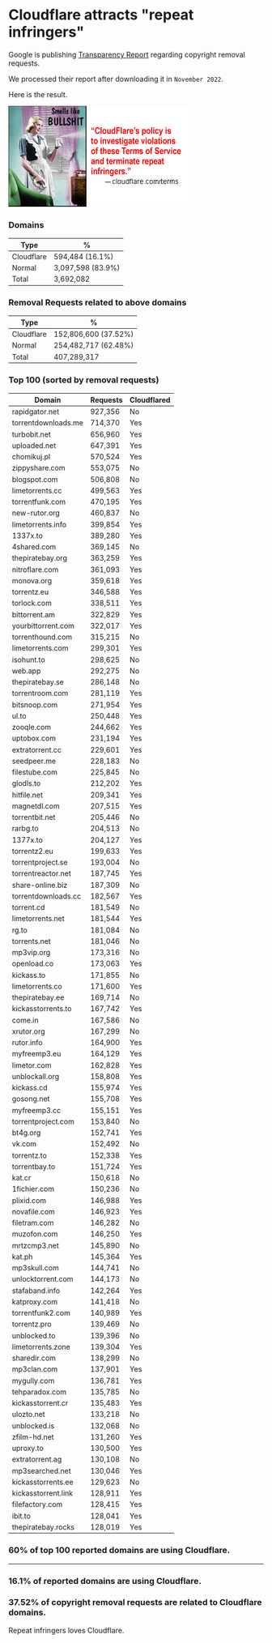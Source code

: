 # Cloudflare attracts "repeat infringers"

Google is publishing [Transparency Report](https://transparencyreport.google.com/copyright/overview) regarding copyright removal requests.

We processed their report after downloading it in `November 2022`.

Here is the result.

![](../../image/smellslikebs.gif)


### Domains

| Type | % |
| --- | --- |
| Cloudflare | 594,484 (16.1%) |
| Normal | 3,097,598 (83.9%) |
| Total | 3,692,082 |


### Removal Requests related to above domains

| Type | % |
| --- | --- |
| Cloudflare | 152,806,600 (37.52%) |
| Normal | 254,482,717 (62.48%) |
| Total | 407,289,317 |


### Top 100 (sorted by removal requests)

| Domain | Requests | Cloudflared |
| --- | --- | --- |
| rapidgator.net | 927,356 | No |
| torrentdownloads.me | 714,370 | Yes |
| turbobit.net | 656,960 | Yes |
| uploaded.net | 647,391 | Yes |
| chomikuj.pl | 570,524 | Yes |
| zippyshare.com | 553,075 | No |
| blogspot.com | 506,808 | No |
| limetorrents.cc | 499,563 | Yes |
| torrentfunk.com | 470,195 | Yes |
| new-rutor.org | 460,837 | No |
| limetorrents.info | 399,854 | Yes |
| 1337x.to | 389,280 | Yes |
| 4shared.com | 369,145 | No |
| thepiratebay.org | 363,259 | Yes |
| nitroflare.com | 361,093 | Yes |
| monova.org | 359,618 | Yes |
| torrentz.eu | 346,588 | Yes |
| torlock.com | 338,511 | Yes |
| bittorrent.am | 322,829 | Yes |
| yourbittorrent.com | 322,017 | Yes |
| torrenthound.com | 315,215 | No |
| limetorrents.com | 299,301 | Yes |
| isohunt.to | 298,625 | No |
| web.app | 292,275 | No |
| thepiratebay.se | 286,148 | No |
| torrentroom.com | 281,119 | Yes |
| bitsnoop.com | 271,954 | Yes |
| ul.to | 250,448 | Yes |
| zooqle.com | 244,662 | Yes |
| uptobox.com | 231,194 | Yes |
| extratorrent.cc | 229,601 | Yes |
| seedpeer.me | 228,183 | No |
| filestube.com | 225,845 | No |
| glodls.to | 212,202 | Yes |
| hitfile.net | 209,341 | Yes |
| magnetdl.com | 207,515 | Yes |
| torrentbit.net | 205,446 | No |
| rarbg.to | 204,513 | No |
| 1377x.to | 204,127 | Yes |
| torrentz2.eu | 199,633 | Yes |
| torrentproject.se | 193,004 | No |
| torrentreactor.net | 187,745 | Yes |
| share-online.biz | 187,309 | No |
| torrentdownloads.cc | 182,567 | Yes |
| torrent.cd | 181,549 | No |
| limetorrents.net | 181,544 | Yes |
| rg.to | 181,084 | No |
| torrents.net | 181,046 | No |
| mp3vip.org | 173,316 | No |
| openload.co | 173,063 | Yes |
| kickass.to | 171,855 | No |
| limetorrents.co | 171,600 | Yes |
| thepiratebay.ee | 169,714 | No |
| kickasstorrents.to | 167,742 | Yes |
| come.in | 167,586 | No |
| xrutor.org | 167,299 | No |
| rutor.info | 164,900 | Yes |
| myfreemp3.eu | 164,129 | Yes |
| limetor.com | 162,828 | Yes |
| unblockall.org | 158,808 | Yes |
| kickass.cd | 155,974 | Yes |
| gosong.net | 155,708 | Yes |
| myfreemp3.cc | 155,151 | Yes |
| torrentproject.com | 153,840 | No |
| bt4g.org | 152,741 | Yes |
| vk.com | 152,492 | No |
| torrentz.to | 152,338 | Yes |
| torrentbay.to | 151,724 | Yes |
| kat.cr | 150,618 | No |
| 1fichier.com | 150,236 | No |
| plixid.com | 146,988 | Yes |
| novafile.com | 146,923 | Yes |
| filetram.com | 146,282 | No |
| muzofon.com | 146,250 | Yes |
| mrtzcmp3.net | 145,890 | No |
| kat.ph | 145,364 | Yes |
| mp3skull.com | 144,741 | No |
| unlocktorrent.com | 144,173 | No |
| stafaband.info | 142,264 | Yes |
| katproxy.com | 141,418 | No |
| torrentfunk2.com | 140,989 | Yes |
| torrentz.pro | 139,469 | No |
| unblocked.to | 139,396 | No |
| limetorrents.zone | 139,304 | Yes |
| sharedir.com | 138,299 | No |
| mp3clan.com | 137,901 | Yes |
| mygully.com | 136,781 | Yes |
| tehparadox.com | 135,785 | No |
| kickasstorrent.cr | 135,483 | Yes |
| ulozto.net | 133,218 | No |
| unblocked.is | 132,068 | No |
| zfilm-hd.net | 131,260 | Yes |
| uproxy.to | 130,500 | Yes |
| extratorrent.ag | 130,108 | No |
| mp3searched.net | 130,046 | Yes |
| kickasstorrents.ee | 129,623 | No |
| kickasstorrent.link | 128,911 | Yes |
| filefactory.com | 128,415 | Yes |
| ibit.to | 128,041 | Yes |
| thepiratebay.rocks | 128,019 | Yes |

### 60% of top 100 reported domains are using Cloudflare.


---

### 16.1% of reported domains are using Cloudflare.
### 37.52% of copyright removal requests are related to Cloudflare domains.

Repeat infringers loves Cloudflare.
